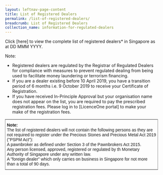 ```yaml
---
layout: leftnav-page-content
title: List of Registered Dealers
permalink: /list-of-registered-dealers/
breadcrumb: List of Registered Dealers
collection_name: information-for-regulated-dealers
---
```


Click [here] to view the complete list of registered dealers* in Singapore as at DD MMM YYYY.

Note:<br>
* Registered dealers are regulated by the Registrar of Regulated Dealers for compliance with measures to prevent regulated dealing from being used to facilitate money laundering or terrorism financing.
* If you are a dealer existing before 10 April 2019, you have a transition period of 6 months i.e. 9 October 2019 to receive your Certificate of Registration.
* If you have received In-Principle Approval but your organisation name does not appear on the list, you are required to pay the prescribed registration fees. Please log in to [LicenceOne portal] to make your make of the registration fees.

<style type="text/css">
.tg  {border-collapse:collapse;border-spacing:0;}
.tg td{font-family:Arial, sans-serif;font-size:14px;padding:10px 5px;border-style:solid;border-width:1px;overflow:hidden;word-break:normal;border-color:black;}
.tg th{font-family:Arial, sans-serif;font-size:14px;font-weight:normal;padding:10px 5px;border-style:solid;border-width:1px;overflow:hidden;word-break:normal;border-color:black;}
.tg .tg-xldj{border-color:inherit;text-align:left}
</style>
<table class="tg">
  <tr>
    <th class="tg-xldj"><span style="font-weight:bold">Note:</span><br><span style="font-style:inherit">The list of registered dealers will not contain the following persons as they are not required to register under the Precious Stones and Precious Metal Act 2019 ("PSPM Act"):</span><br><span style="font-style:inherit">A pawnbroker as defined under Section 3 of the Pawnbrokers Act 2015.</span><br><span style="font-style:inherit">Any person licensed, approved, registered or regulated by th Monetary Authority of Singapore under any written law.</span><br><span style="font-style:inherit">A "foreign dealer" which only carries on business in Singapore for not more than a total of 90 days.</span></th>
  </tr>
</table>
